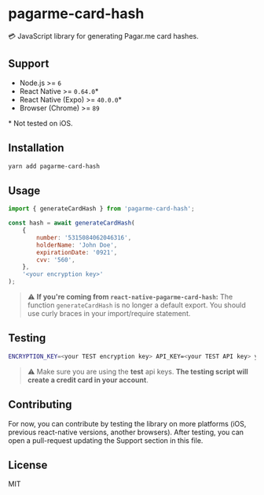 # pagarme-card-hash

💳 JavaScript library for generating Pagar.me card hashes.

## Support

- Node.js >= `6`
- React Native >= `0.64.0`* 
- React Native (Expo) >= `40.0.0`*
- Browser (Chrome) >= `89`

\* Not tested on iOS.

## Installation

```sh
yarn add pagarme-card-hash
```

## Usage

```js
import { generateCardHash } from 'pagarme-card-hash';

const hash = await generateCardHash(
    {
        number: '5315084062046316',
        holderName: 'John Doe',
        expirationDate: '0921',
        cvv: '560',
    },
    '<your encryption key>'
);
```

> ⚠️ **If you're coming from `react-native-pagarme-card-hash`:** The function `generateCardHash` is no longer a default export. You should use curly braces in your import/require statement.

## Testing

```sh
ENCRYPTION_KEY=<your TEST encryption key> API_KEY=<your TEST API key> yarn test
```

> ⚠️ Make sure you are using the **test** api keys. **The testing script will create a credit card in your account**.

## Contributing

For now, you can contribute by testing the library on more platforms (iOS, previous react-native versions, another browsers). After testing, you can open a pull-request updating the Support section in this file.

## License

MIT